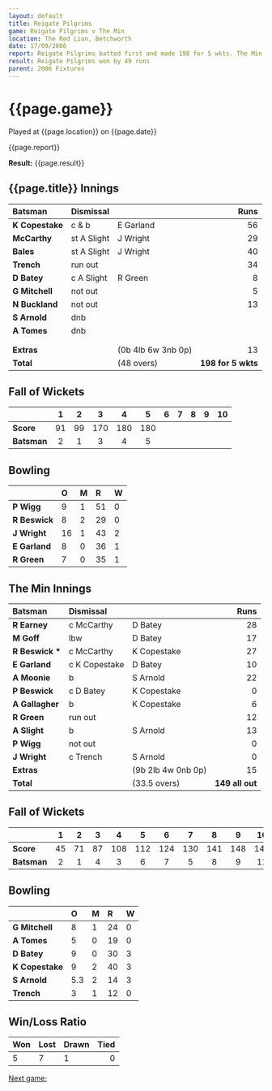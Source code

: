 ```yaml
---
layout: default
title: Reigate Pilgrims
game: Reigate Pilgrims v The Min
location: The Red Lion, Betchworth
date: 17/09/2006
report: Reigate Pilgrims batted first and made 198 for 5 wkts. The Min replied with 149 all out
result: Reigate Pilgrims won by 49 runs
parent: 2006 Fixtures
---
```


# {{page.game}}

Played at {{page.location}} on {{page.date}}

{{page.report}}

**Result:** {{page.result}}

## {{page.title}} Innings

| Batsman | Dismissal |  | Runs |
|:---|:---|---|---:|
| **K Copestake** | c & b | E Garland | 56 |
| **McCarthy** | st A Slight | J Wright | 29 |
| **Bales** | st A Slight | J Wright | 40 |
| **Trench** | run out |  | 34 |
| **D Batey** | c A Slight | R Green | 8 |
| **G Mitchell** | not out |  | 5 |
| **N Buckland** | not out |  | 13 |
| **S Arnold** | dnb |  |  |
| **A Tomes** | dnb |  |  |
|  |  |  |  |
|  |  |  |  |
| **Extras** | | (0b 4lb 6w 3nb 0p) | 13 |
| **Total** | | (48 overs) | **198 for 5 wkts** |

## Fall of Wickets

| | 1 | 2 | 3 | 4 | 5 | 6 | 7 | 8 | 9 | 10 |
|---|:---:|:---:|:---:|:---:|:---:|:---:|:---:|:---:|:---:|:---:|
| **Score** | 91 | 99 | 170 | 180 | 180 |  |  |  |  |  |
| **Batsman** | 2 | 1 | 3 | 4 | 5 |  |  |  |  |  |

## Bowling

| | O | M | R | W |
|---|:---|:---|:---|:---|
| **P Wigg** | 9 | 1 | 51 | 0 |
| **R Beswick** | 8 | 2 | 29 | 0 |
| **J Wright** | 16 | 1 | 43 | 2 |
| **E Garland** | 8 | 0 | 36 | 1 |
| **R Green** | 7 | 0 | 35 | 1 |

## The Min Innings

| Batsman | Dismissal |  | Runs |
|:---|:---|---|---:|
| **R Earney** | c McCarthy | D Batey | 28 |
| **M Goff** | lbw | D Batey | 17 |
| **R Beswick &#42;** | c McCarthy | K Copestake | 27 |
| **E Garland** | c K Copestake | D Batey | 10 |
| **A Moonie** | b | S Arnold | 22 |
| **P Beswick** | c D Batey | K Copestake | 0 |
| **A Gallagher** | b | K Copestake | 6 |
| **R Green** | run out |  | 12 |
| **A Slight** | b | S Arnold | 13 |
| **P Wigg** | not out |  | 0 |
| **J Wright** | c Trench | S Arnold | 0 |
| **Extras** | | (9b 2lb 4w 0nb 0p) | 15 |
| **Total** | | (33.5 overs) | **149 all out** |

## Fall of Wickets

| | 1 | 2 | 3 | 4 | 5 | 6 | 7 | 8 | 9 | 10 |
|---|:---:|:---:|:---:|:---:|:---:|:---:|:---:|:---:|:---:|:---:|
| **Score** | 45 | 71 | 87 | 108 | 112 | 124 | 130 | 141 | 148 | 149 |
| **Batsman** | 2 | 1 | 4 | 3 | 6 | 7 | 5 | 8 | 9 | 11 |

## Bowling

| | O | M | R | W |
|---|:---|:---|:---|:---|
| **G Mitchell** | 8 | 1 | 24 | 0 |
| **A Tomes** | 5 | 0 | 19 | 0 |
| **D Batey** | 9 | 0 | 30 | 3 |
| **K Copestake** | 9 | 2 | 40 | 3 |
| **S Arnold** | 5.3 | 2 | 14 | 3 |
| **Trench** | 3 | 1 | 12 | 0 |

## Win/Loss Ratio

| Won | Lost | Drawn | Tied |
|:---|:---|:---|---:|
| 5 | 7 | 1 | 0 |

[Next game:]({{page.next}})